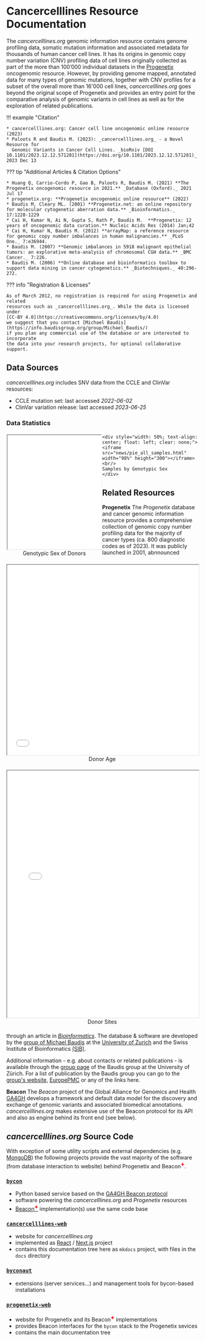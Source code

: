 # Cancercelllines Resource Documentation

The _cancercelllines.org_ genomic information resource contains genome profiling data,
somatic mutation information and associated metadata for thousands of human cancer
cell lines. It has its origins in genomic copy number variation (CNV) profiling data
of cell lines originally collected as part of the  more than 100’000 individual 
datasets in the [Progenetix](http://progenetix.org) oncogenomic
resource. However, by providing genome mapped, annotated 
data for many types of genomic mutations, together with CNV profiles for a subset
of the overall more than 16'000 cell lines, _cancercelllines.org_ goes beyond the original scope of Progenetix
and provides an entry point for the comparative analysis of genomic variants in
cell lines as well as for the exploration of related publications.

!!! example "Citation"

    * cancercelllines.org: Cancer cell line oncogenomic online resource (2023)
    * Paloots R and Baudis M. (2023): _cancercelllines.org_ - a Novel Resource for
      Genomic Variants in Cancer Cell Lines. _bioRxiv [DOI 10.1101/2023.12.12.571281](https://doi.org/10.1101/2023.12.12.571281)_ 2023 Dec 13

??? tip "Additional Articles & Citation Options"

    * Huang Q, Carrio-Cordo P, Gao B, Paloots R, Baudis M. (2021) **The Progenetix oncogenomic resource in 2021.** _Database (Oxford)._ 2021 Jul 17    
    * progenetix.org: **Progenetix oncogenomic online resource** (2022)
    * Baudis M, Cleary ML. (2001) **Progenetix.net: an online repository for molecular cytogenetic aberration data.** _Bioinformatics._ 17:1228-1229      
    * Cai H, Kumar N, Ai N, Gupta S, Rath P, Baudis M.  **Progenetix: 12 years of oncogenomic data curation.** Nucleic Acids Res (2014) Jan;42   
    * Cai H, Kumar N, Baudis M. (2012) **arrayMap: a reference resource for genomic copy number imbalances in human malignancies.** _PLoS One._ 7:e36944.    
    * Baudis M. (2007) **Genomic imbalances in 5918 malignant epithelial tumors: an explorative meta-analysis of chromosomal CGH data.** _BMC Cancer._ 7:226.    
    * Baudis M. (2006) **Online database and bioinformatics toolbox to support data mining in cancer cytogenetics.** _Biotechniques._ 40:296-272.

??? info "Registration & Licenses"

    As of March 2012, no registration is required for using Progenetix and related
    resources such as _cancercelllines.org_. While the data is licensed under
    [CC-BY 4.0](https://creativecommons.org/licenses/by/4.0)
    we suggest that you contact [Michael Baudis](https://info.baudisgroup.org/group/Michael_Baudis/)
    if you plan any commercial use of the database or are interested to incorporate
    the data into your research projects, for optional collaborative support.

## Data Sources

_cancercelllines.org_ includes SNV data from the CCLE and ClinVar resources:

- CCLE mutation set: last accessed _2022-06-02_
- ClinVar variation release: last accessed _2023-06-25_

<h3>Data Statistics</h3>

<div style="width: 100%; margin-top: 20px;">
    <div style="width: 50%; text-align: center; float: left; clear: none;">
    <iframe src="news/pie_sexes.html" width="98%" height="300"></iframe>
    <br/>
    Genotypic Sex of Donors
    </div>

    <div style="width: 50%; text-align: center; float: left; clear: none;">
    <iframe src="news/pie_all_samples.html" width="98%" height="300"></iframe>
    <br/>
    Samples by Genotypic Sex
    </div>
</div>

<div style="width: 100%; text-align: center; float: left; margin-top: 20px;">
<iframe src="news/histogram_ages.html" width="100%" height="500"></iframe>
<br/>
Donor Age 
</div>

<div style="width: 100%; text-align: center; float: left; margin-top: 20px; margin-bottom: 20px">

<iframe src="news/icdot_barplot.html" width="100%%" height="650"></iframe>
<br/>
Donor Sites
</div>

## Related Resources

**Progenetix** The _Progenetix_ database and cancer genomic information resource provides a
comprehensive collection of genomic copy number profiling data for the majority
of cancer types (ca. 800 diagnostic codes as of 2023). It was publicly
launched in 2001, abnnounced through an article in
[_Bioinformatics_](https://academic.oup.com/bioinformatics/article/17/12/1228/225653).
The database & software are developed by the [group of Michael Baudis](https://info.baudisgroup.org)
at the [University of Zurich](https://www.mls.uzh.ch/en/research/baudis/) and the
Swiss Institute of Bioinformatics [(SIB)](http://sib.swiss/baudis-michael/).

Additional information - e.g. about contacts or related publications - is available
through the [group page](http://info.baudisgroup.org) of the Baudis group at the
University of Zürich. For a list of publication by the Baudis group you can go to
the [group's website](https://info.baudisgroup.org/categories/publications.html),
[EuropePMC](https://europepmc.org/search?query=0000-0002-9903-4248) or any of the links here.

**Beacon** The _Beacon_ project of the Global Alliance for Genomics and Health [GA4GH](https://ga4gh.org)
develops a framework and default data model for the discovery and exchange of genomic variants
and associated biomedical annotations. _cancercelllines.org_ makes extensive use of
the Beacon protocol for its API and also as engine behind its front end (see below). 

## _cancercelllines.org_ Source Code

With exception of some utility scripts and external dependencies (e.g.
[MongoDB](https://www.mongodb.com/try/download/community)) the following projects
provide the vast majority of the software (from database interaction to website)
behind Progenetix and Beacon<span style="vertical-align: super; color: red; font-weight: 800;">+</span>.

### [`bycon`](https://github.com/progenetix/bycon)

- Python based service based on the [GA4GH Beacon protocol](http://beacon-project.io)
- software powering the _cancercelllines.org_ and _Progenetix_ resources
- [Beacon<span style="vertical-align: super; color: red; font-weight: 800;">+</span>](http://beacon.progenetix.org/) implementation(s) use the same code base

### [`cancercelllines-web`](https://github.com/progenetix/cancercelllines-web)

- website for _cancercelllines.org_
- implemented as [React](https://reactjs.org) / [Next.js](https://nextjs.org) project
- contains this documentation tree here as `mkdocs` project, with files in the `docs` directory

### [`byconaut`](https://github.com/progenetix/byconaut)

- extensions (server services...) and management tools for bycon-based installations

### [`progenetix-web`](https://github.com/progenetix/progenetix-web)

- website for Progenetix and its Beacon<span style="vertical-align: super; color: red; font-weight: 800;">+</span> implementations
- provides Beacon interfaces for the `bycon` stack to the Progenetix sevices
- contains the main documentation tree